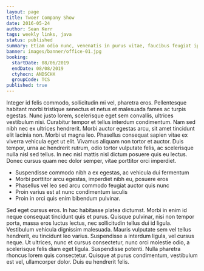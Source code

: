 ```yaml
---
layout: page
title: Twoer Company Show
date: 2016-05-24
author: Sean Kerr
tags: weekly links, java
status: published
summary: Etiam odio nunc, venenatis in purus vitae, faucibus feugiat ipsum.
banner: images/banner/office-01.jpg
booking:
  startDate: 08/06/2019
  endDate: 08/08/2019
  ctyhocn: ANDSCHX
  groupCode: TCS
published: true
---
```

Integer id felis commodo, sollicitudin mi vel, pharetra eros. Pellentesque habitant morbi tristique senectus et netus et malesuada fames ac turpis egestas. Nunc justo lorem, scelerisque eget sem convallis, ultrices vestibulum nisi. Curabitur tempor et tellus interdum condimentum. Nam sed nibh nec ex ultrices hendrerit. Morbi auctor egestas arcu, sit amet tincidunt elit lacinia non. Morbi ut magna leo. Phasellus consequat sapien vitae ex viverra vehicula eget ut elit. Vivamus aliquam non tortor et auctor. Duis tempor, urna ac hendrerit rutrum, odio tortor vulputate felis, ac scelerisque nulla nisl sed tellus. In nec nisl mattis nisl dictum posuere quis eu lectus. Donec cursus quam nec dolor semper, vitae porttitor orci imperdiet.

* Suspendisse commodo nibh a ex egestas, ac vehicula dui fermentum
* Morbi porttitor arcu egestas, imperdiet nibh eu, posuere eros
* Phasellus vel leo sed arcu commodo feugiat auctor quis nunc
* Proin varius est at nunc condimentum iaculis
* Proin in orci quis enim bibendum pulvinar.

Sed eget cursus eros. In hac habitasse platea dictumst. Morbi in enim id neque consequat tincidunt quis et purus. Quisque pulvinar, nisi non tempor porta, massa eros luctus lectus, nec sollicitudin tellus dui id ligula. Vestibulum vehicula dignissim malesuada. Mauris vulputate sem vel tellus hendrerit, eu tincidunt leo varius. Suspendisse a interdum ligula, vel cursus neque. Ut ultrices, nunc et cursus consectetur, nunc orci molestie odio, a scelerisque felis diam eget ligula. Suspendisse potenti. Nulla pharetra rhoncus lorem quis consectetur. Quisque at purus condimentum, vestibulum est vel, ullamcorper dolor. Duis eu hendrerit felis.
